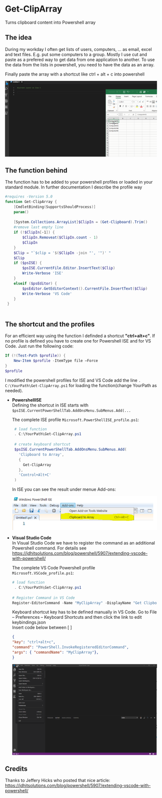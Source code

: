 


# Get-ClipArray
Turns clipboard content into Powershell array

## The idea
During my workday I often get lists of users, computers, ...  as email, excel and text files. E.g. put some computers to a group. 
Mostly I use cut and paste as a prefered way to get data from one application to another. 
To use the data from the lists in powershell, you need to have the data as an array.

Finally paste the array with a shortcut like ctrl + alt + c into powershell

![Get-ClipArray](pics/Get-ClipArray.gif)

## The function behind
The function has to be  added to your powershell profiles or  loaded in your standard module. In further documentation I describe the profile way
```powershell
#requires -Version 5.0
function Get-ClipArray {
    [CmdletBinding(SupportsShouldProcess)]
    param()
  
    [System.Collections.ArrayList]$ClipIn = (Get-Clipboard).Trim()
    #remove last empty line
    if (!$ClipIn[-1]) {
        $ClipIn.Removeat($ClipIn.count - 1)
        $ClipIn
    }
    $Clip = "`$clip = '$($ClipIn -join "', '")' "
    $Clip
    if ($psISE) {
        $psISE.CurrentFile.Editor.InsertText($Clip)
        Write-Verbose 'ISE'
    }
    elseif ($psEditor) {
        $psEditor.GetEditorContext().CurrentFile.InsertText($Clip)
        Write-Verbose 'VS Code'
    }
 }
  
```

## The shortcut and the profiles
For an efficient way using the function  I definded a shortcut  **"ctrl+alt+c"**. 
If no profile is defined you have to create one for Powershell ISE and for VS Code. Just run the following code:
```powershell
If (!(Test-Path $profile)) {
    New-Item $profile -ItemType file –Force
}
$profile

```
I modified the powershell profiles for ISE and VS Code add the line
`. C:\YourPath\Get-ClipArray.ps1`
for loading the function(change YourPath as needed).
  - **PowershellISE**  
Defining the shortcut in ISE starts with `$psISE.CurrentPowerShellTab.AddOnsMenu.SubMenus.Add(...`
   
    The complete ISE profile `Microsoft.PowerShellISE_profile.ps1`:
       ```powershell
        # load function 
        . C:\YourPath\Get-ClipArray.ps1
        
        # create keyboard shortcut
        $psISE.CurrentPowerShellTab.AddOnsMenu.SubMenus.Add(
          'Clipboard to Array',
          {
            Get-ClipArray
          },
          'Control+Alt+C'
        )
      ```  
      In ISE you can see the result under menue Add-ons:

      ![ISE](pics/ISE.png)


 - **Visual Studio Code**  
 In Visual Studio Code we have to register the command as an additional Powershell command. For details see 
 https://jdhitsolutions.com/blog/powershell/5907/extending-vscode-with-powershell/  
   
   The complete VS Code Powershell profile `Microsoft.VSCode_profile.ps1`:
      ```powershell
      # load function
       . C:\YourPath\Get-ClipArray.ps1

      # Register Command in VS Code
      Register-EditorCommand -Name "MyClipArray" -DisplayName "Get Clipboard and convert to Array" -ScriptBlock {Get-ClipArray} -SuppressOutput
      ```  
         
      Keyboard shortcut key has to be defined manually in VS Code.
      Go to File – Preferences – Keyboard Shortcuts and then click the link to edit keybindings.json  
      Insert code below between [ ]

      ```json
      {
      "key": "ctrl+alt+c",
      "command": "PowerShell.InvokeRegisteredEditorCommand",
      "args": { "commandName": "MyClipArray"},
      }
      ```
      ![Set-KeyboardShortcutVsCode](pics/Set-KeyboardShortcutVsCode.gif)





## Credits
Thanks to Jeffery Hicks who posted that nice article:
https://jdhitsolutions.com/blog/powershell/5907/extending-vscode-with-powershell/

